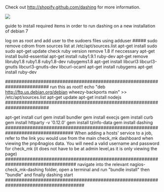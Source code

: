 Check out http://shopify.github.com/dashing for more information.

![](https://github.com/derrybarry/nagios-check_mk-dashing/blob/master/dashboard%20scrn.jpg)

guide to install required items in order to run dashing on a new installation of debian 7

log on as root and add user to the sudoers files using adduser ##### sudo
remove cdrom from sources list at /etc/apt/sources.list
apt-get install sudo
sudo apt-get update
check ruby version remove 1.8 if neccessary
apt-get install build-essential
apt-get install ruby1.9.1 ruby-dev
apt-get remove libruby1.8 ruby1.8 ruby1.8-dev rubygems1.8
apt-get install libcurl3 libcurl3-gnutls libcurl3-gnutls-dev libcurl-ocaml
apt-get install rubygems
apt-get install ruby-dev

########################################################################
run this as root!!
echo "deb http://ftp.us.debian.org/debian wheezy-backports main" >> /etc/apt/sources.list
apt-get update
apt-get install nodejs
########################################################################

apt-get install curl
gem install bundler
gem install execjs
gem install curb
gem install httparty -v '0.12.0'
gem install tzinfo-data
gem install dashing
#################################################################################
When adding a hosts' service to a job, refer to the link you would use from the main check_mk dashboard when viewing the pnp4nagios data.  You will need a valid username and password for check_mk (it does not have to be at admin level,as it is only viewing the page)
##################################################################################
navigate into the relevant nagios-check_mk-dashing folder, open a terminal and run "bundle 
install" then "bundle" and finally dashing start
#####################################################################################
